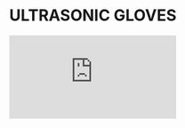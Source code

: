 # ULTRASONIC GLOVES
![Ultrasonic dig.pdf](https://github.com/sukhum29/Ultrasonic-Glove/blob/main/Ultrasonic%20dig.pdf)
